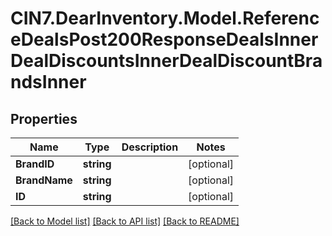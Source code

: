 # CIN7.DearInventory.Model.ReferenceDealsPost200ResponseDealsInnerDealDiscountsInnerDealDiscountBrandsInner

## Properties

| Name          | Type       | Description | Notes      |
| ------------- | ---------- | ----------- | ---------- |
| **BrandID**   | **string** |             | [optional] |
| **BrandName** | **string** |             | [optional] |
| **ID**        | **string** |             | [optional] |

[[Back to Model list]](../README.md#documentation-for-models) [[Back to API list]](../README.md#documentation-for-api-endpoints) [[Back to README]](../README.md)
